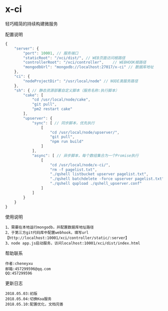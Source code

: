 # x-ci
轻巧精简的持续构建微服务

配置说明
```js
{
    "server": {
        "port": 10001, // 服务端口
        "staticRoot": "/xci/dist/", // WEB页面访问根路径
        "controllerRoot": "/xci/controller",    // WEBHOOK根路径
        "mongodbUrl": "mongodb://localhost:27017/x-ci" // 数据库地址
    },
    "ci": {
        "nodeProjectDir": "/usr/local/node" // NODE类服务路径
    },
    "sh": { // 静态资源部署自定义脚本（服务名称:执行脚本）
        "cake": [
            "cd /usr/local/node/cake",
            "git pull",
            "pm2 restart cake"
        ],
        "upserver": {
            "sync": [ // 同步脚本，优先执行
                [
                    "cd /usr/local/node/upserver/",
                    "git pull",
                    "npm run build"
                ]
            ],
            "async": [ // 异步脚本，每个数组集合为一个Promise执行
                [
                    "cd /usr/local/node/x-ci/",
                    "rm -f pagelist.txt",
                    "./qshell listbucket upserver pagelist.txt",
                    "./qshell batchdelete -force upserver pagelist.txt",
                    "./qshell qupload ./qshell_upserver.conf"
                ]
            ]
        }
    }
}
```

使用说明
>
	1、需要在本地运行mongodb，并配置数据库地址路径
    2、于第三方git代码库中配置webhook，填写url【http://localhost:10001/xci/controller/static/:server】
    3、node app.js启动服务，访问localhost:10001/xci/dist/index.html

帮助联系
>
	作者:cheneyxu
	邮箱:457299596@qq.com
	QQ:457299596

更新日志
>
	2018.05.03:初版
    2018.05.04:切换Koa服务
    2018.05.10:配置优化，文档完善
